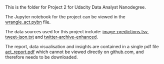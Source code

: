 This is the folder for Project 2 for Udacity Data Analyst Nanodegree. 

The Jupyter notebook for the project can be viewed in the [wrangle_act.pybn](https://github.com/jessicastow/Udacity-Data-Analyst-Nanodegree-2022/blob/main/Project2/wrangle_act.ipynb) file. 

The data sources used for this project include: [image-predictions.tsv](https://github.com/jessicastow/Udacity-Data-Analyst-Nanodegree-2022/blob/main/Project2/image-predictions.tsv), [tweet-json.txt](https://github.com/jessicastow/Udacity-Data-Analyst-Nanodegree-2022/blob/main/Project2/tweet-json.txt) and [twitter-archive-enhanced](https://github.com/jessicastow/Udacity-Data-Analyst-Nanodegree-2022/blob/main/Project2/twitter-archive-enhanced.csv).

The report, data visualisation and insights are contained in a single pdf file [act_report.pdf](https://github.com/jessicastow/Udacity-Data-Analyst-Nanodegree-2022/blob/main/Project2/act_report.pdf) which cannot be viewed directly on github.com, and therefore needs to be downloaded. 
